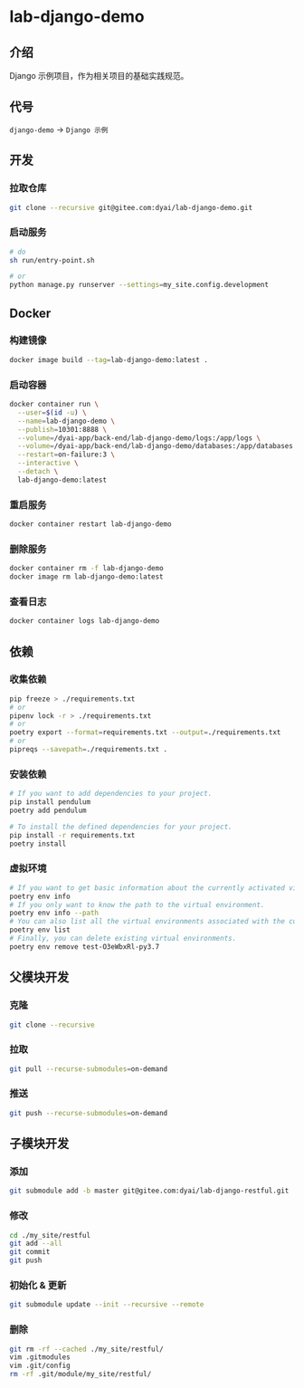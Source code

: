# lab-django-demo

## 介绍

Django 示例项目，作为相关项目的基础实践规范。

## 代号

`django-demo` -> `Django 示例`

## 开发

### 拉取仓库

```bash
git clone --recursive git@gitee.com:dyai/lab-django-demo.git
```

### 启动服务

```bash
# do
sh run/entry-point.sh

# or
python manage.py runserver --settings=my_site.config.development
```

## Docker

### 构建镜像

```bash
docker image build --tag=lab-django-demo:latest .
```

### 启动容器

```bash
docker container run \
  --user=$(id -u) \
  --name=lab-django-demo \
  --publish=10301:8888 \
  --volume=/dyai-app/back-end/lab-django-demo/logs:/app/logs \
  --volume=/dyai-app/back-end/lab-django-demo/databases:/app/databases \
  --restart=on-failure:3 \
  --interactive \
  --detach \
  lab-django-demo:latest
```

### 重启服务

```bash
docker container restart lab-django-demo
```

### 删除服务

```bash
docker container rm -f lab-django-demo
docker image rm lab-django-demo:latest
```

### 查看日志

```bash
docker container logs lab-django-demo
```

## 依赖

### 收集依赖

```bash
pip freeze > ./requirements.txt
# or
pipenv lock -r > ./requirements.txt
# or
poetry export --format=requirements.txt --output=./requirements.txt
# or
pipreqs --savepath=./requirements.txt .
```

### 安装依赖

```bash
# If you want to add dependencies to your project.
pip install pendulum
poetry add pendulum

# To install the defined dependencies for your project.
pip install -r requirements.txt
poetry install
```

### 虚拟环境

```bash
# If you want to get basic information about the currently activated virtual environment.
poetry env info
# If you only want to know the path to the virtual environment.
poetry env info --path
# You can also list all the virtual environments associated with the current project.
poetry env list
# Finally, you can delete existing virtual environments.
poetry env remove test-O3eWbxRl-py3.7
```

## 父模块开发

### 克隆

```bash
git clone --recursive
```

### 拉取

```bash
git pull --recurse-submodules=on-demand
```

### 推送

```bash
git push --recurse-submodules=on-demand
```

## 子模块开发

### 添加

```bash
git submodule add -b master git@gitee.com:dyai/lab-django-restful.git ./my_site/restful
```

### 修改

```bash
cd ./my_site/restful
git add --all
git commit
git push
```

### 初始化 & 更新

```bash
git submodule update --init --recursive --remote
```

### 删除

```bash
git rm -rf --cached ./my_site/restful/
vim .gitmodules
vim .git/config
rm -rf .git/module/my_site/restful/
```
